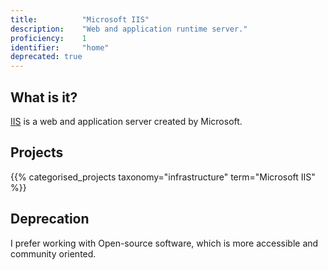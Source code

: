 ```yaml
---
title: 			"Microsoft IIS"
description: 	"Web and application runtime server."
proficiency:	1
identifier:		"home"
deprecated: true
---
```


## What is it?
[IIS](https://www.iis.net/) is a web and application server created by Microsoft.

## Projects
{{% categorised_projects taxonomy="infrastructure" term="Microsoft IIS" %}}

## Deprecation
I prefer working with Open-source software, which is more accessible and community oriented.
